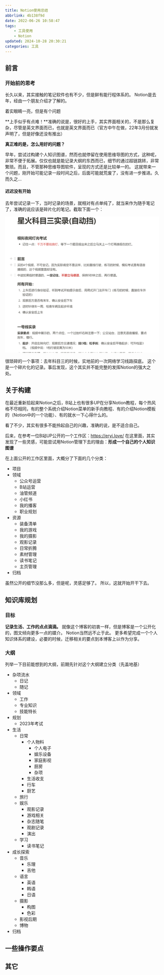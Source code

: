 ```yaml
---
title: Notion使用总结
abbrlink: 4b138f9d
date: 2022-06-26 10:58:47
tags:
	- 工具使用
	- Notion
updated: 2024-10-28 20:30:21
categories: 工具
---
```



## 前言

### 开始前的思考
长久以来，其实接触的笔记软件也有不少，但是鲜有能行程体系的。
Notion是去年，经由一个朋友介绍才了解的。

<!-- more -->

着实眼睛一亮，但是有个问题

**上手似乎有点难！**准确的说是，很好的上手，其实界面相关的，不是那么复杂，尽管是英文界面而已，也就是英文界面而已（官方中午在做，22年3月份就发声明了，但是好像还没有推出）

**真正难的是，怎么用好的问题？**

早年，尝试过构建个人知识图谱，然而也就停留在使用思维导图的方式，这种呢，非常不便于拓展。仅仅也就是能记录大纲的东西而已，细节的通过超链跳转，非常繁琐。而且，不管那种思维导图软件，呈现的方式还是比较单一的。
这就带来一个问题，刚开始可能记录一段时间之后，后面可能就荒废了，没有进一步推进。久而久之...

#### 迟迟没有开始
去年尝试记录一下，当时记录的场景，就相对有点单纯了，就当来作为随手笔记了，准确的说应该是碎片化的笔记。截取下面一个：

![截图](post/4b138f9d/2023-01-07_144708.jpg)

很琐碎的一个事项：去年科目三的时候，实地前的一次网络学习线路探底。
这个是一个碎片化的记录。事后发现，这个其实并不能完整的发挥Notion的强大之处。

## 关于构建
在最近重新拾起来Notion之后，B站上也有很多UP在分享Notion教程，每个热风格不尽相同，有的整个系统介绍Notion菜单的新手向教程、有的介绍Notion模板的（Notion中的一个功能）、有的就水一下心得什么的。

看了不少，其实有很多不能拎起自己的兴趣，准确的说，是不适合自己。

后来，在参考一位B站UP公开的一个工作区：https://eryi.love/
在这里面，其实发现了一些灵感，可能尝试用Notion管理下去的理由：**形成一个自己的个人知识图谱**

在上面公开的工作区里面，大概分了下面的几个分类：
- 项目
- 领域
	+ 公众号运营
	+ B站运营
	+ 油管频道
	+ 小红书
	+ 我的播客
	+ 职业规划
- 资源
	+ 装备清单
	+ 我的游戏
	+ 我的摄影
	+ 观影记录
	+ 日常折腾
	+ 素材管理
	+ 读书笔记
	+ 主页管理
- 归档

虽然公开的细节没那么多，但是呢，灵感足够了。
所以，这就开始开干下去。

## 知识库规划
### 目标
**记录生活、工作的点点滴滴。**
就像这个博客的初衷一样，但是博客是一个公开化的，图文倾向更多一点的媒介。
Notion当然远不止于此。
更多希望完成一个个人知识体系的建设，必要的时候，迁移相关的要点到本博客上以作为分享。

### 大纲
列举一下目前能想到的大纲，前期先针对这个大纲建立分类（先盖地基）
- 杂项流水
	+ 日记
	+ 随记
- 领域
	+ 工作
	+ 专业知识
	+ 技能特长
- 规划
	+ 2023年考试
- 生活
	+ 日常
		* 个人物料
			- 个人电子
			- 娱乐设备
			- 家庭影视
			- 厨房
			- 杂项
		* 生活收支
		* 行车
		* 厨艺
	+ 旅行
	+ 娱乐
		* 观影记录
		* 游戏相关
		* 杂志随笔
		* 观剧记录
		* 演出
	+ 学习
		* 读书笔记
- 成长探索
	+ 音乐
		* 乐理
		* 吉他
	+ 语言
		* 英语
		* 韩语
		* 日语
	+ 摄影
		* 构图
		* 色彩
	+ 影视后期
	+ 博物
- 归档

## 一些操作要点



## 其它
